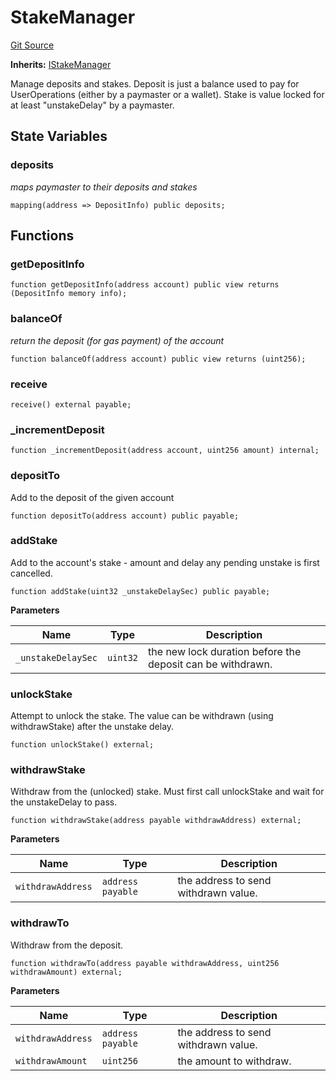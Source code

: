 # StakeManager
[Git Source](https://github.com/TrueWallet/contracts/blob/b38849a85d65fd71e42df8fc5190581d11c83fec/src/entrypoint/StakeManager.sol)

**Inherits:**
[IStakeManager](/src/interfaces/IStakeManager.sol/interface.IStakeManager.md)

Manage deposits and stakes.
Deposit is just a balance used to pay for UserOperations (either by a paymaster or a wallet).
Stake is value locked for at least "unstakeDelay" by a paymaster.


## State Variables
### deposits
*maps paymaster to their deposits and stakes*


```solidity
mapping(address => DepositInfo) public deposits;
```


## Functions
### getDepositInfo


```solidity
function getDepositInfo(address account) public view returns (DepositInfo memory info);
```

### balanceOf

*return the deposit (for gas payment) of the account*


```solidity
function balanceOf(address account) public view returns (uint256);
```

### receive


```solidity
receive() external payable;
```

### _incrementDeposit


```solidity
function _incrementDeposit(address account, uint256 amount) internal;
```

### depositTo

Add to the deposit of the given account


```solidity
function depositTo(address account) public payable;
```

### addStake

Add to the account's stake - amount and delay
any pending unstake is first cancelled.


```solidity
function addStake(uint32 _unstakeDelaySec) public payable;
```
**Parameters**

|Name|Type|Description|
|----|----|-----------|
|`_unstakeDelaySec`|`uint32`|the new lock duration before the deposit can be withdrawn.|


### unlockStake

Attempt to unlock the stake.
The value can be withdrawn (using withdrawStake) after the unstake delay.


```solidity
function unlockStake() external;
```

### withdrawStake

Withdraw from the (unlocked) stake.
Must first call unlockStake and wait for the unstakeDelay to pass.


```solidity
function withdrawStake(address payable withdrawAddress) external;
```
**Parameters**

|Name|Type|Description|
|----|----|-----------|
|`withdrawAddress`|`address payable`|the address to send withdrawn value.|


### withdrawTo

Withdraw from the deposit.


```solidity
function withdrawTo(address payable withdrawAddress, uint256 withdrawAmount) external;
```
**Parameters**

|Name|Type|Description|
|----|----|-----------|
|`withdrawAddress`|`address payable`|the address to send withdrawn value.|
|`withdrawAmount`|`uint256`|the amount to withdraw.|


